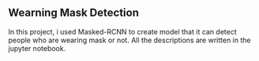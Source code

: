 ## Wearning Mask Detection
In this project, i used Masked-RCNN to create model that it can detect people who are wearing mask or not. All the descriptions are written in the jupyter notebook.
